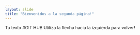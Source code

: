 ```yaml
---
layout: slide
title: "Bienvenidos a la segunda página!"
---
```

Tu texto #GIT HUB
Utiliza la flecha hacia la izquierda para volver!
